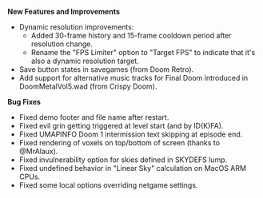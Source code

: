 **New Features and Improvements**

* Dynamic resolution improvements:
  - Added 30-frame history and 15-frame cooldown period after resolution change.
  - Rename the "FPS Limiter" option to "Target FPS" to indicate that it's also a dynamic resolution target.
* Save button states in savegames (from Doom Retro).
* Add support for alternative music tracks for Final Doom introduced in DoomMetalVol5.wad (from Crispy Doom).

**Bug Fixes**

* Fixed demo footer and file name after restart.
* Fixed evil grin getting triggered at level start (and by ID(K)FA).
* Fixed UMAPINFO Doom 1 intermission text skipping at episode end.
* Fixed rendering of voxels on top/bottom of screen (thanks to @MrAlaux).
* Fixed invulnerability option for skies defined in SKYDEFS lump.
* Fixed undefined behavior in "Linear Sky" calculation on MacOS ARM CPUs.
* Fixed some local options overriding netgame settings.
